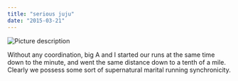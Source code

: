 ```yaml
---
title: "serious juju"
date: "2015-03-21"
---
```


![Picture description](strava_pair.png)

Without any coordination, big A and I started our runs at the same time down to the minute, and went the same distance down to a tenth of a mile. Clearly we possess some sort of supernatural marital running synchronicity.